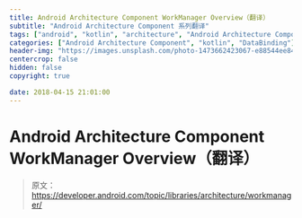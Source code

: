```yaml
---
title: Android Architecture Component WorkManager Overview（翻译）
subtitle: "Android Architecture Component 系列翻译"
tags: ["android", "kotlin", "architecture", "Android Architecture Component", "aac", "ViewModel", "LiveData", "DataBinding", "Lifecycles", "WorkManager", "翻译"]
categories: ["Android Architecture Component", "kotlin", "DataBinding"]
header-img: "https://images.unsplash.com/photo-1473662423067-e88544ee8418?ixlib=rb-0.3.5&ixid=eyJhcHBfaWQiOjEyMDd9&s=4986af3f768f4bc19324126764342cc8&auto=format&fit=crop&w=2252&q=80"
centercrop: false
hidden: false
copyright: true

date: 2018-04-15 21:01:00
---
```


# Android Architecture Component WorkManager Overview（翻译）

> 原文：<https://developer.android.com/topic/libraries/architecture/workmanager/>

